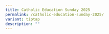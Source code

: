 ```yaml
---
title: Catholic Education Sunday 2025
permalink: /catholic-education-sunday-2025/
variant: tiptap
description: ""
---
```

